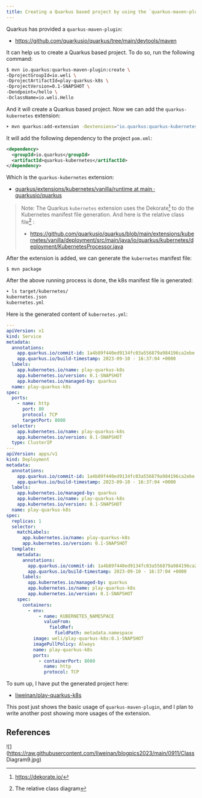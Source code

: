 ```yaml
---
title: Creating a Quarkus based project by using the `quarkus-maven-plugin` and then adding the `quarkus-kubernetes` extension
---
```


Quarkus has provided a `quarkus-maven-plugin`:

- https://github.com/quarkusio/quarkus/tree/main/devtools/maven

It can help us to create a Quarkus based project. To do so, run the following command:

```bash
$ mvn io.quarkus:quarkus-maven-plugin:create \
-DprojectGroupId=io.weli \
-DprojectArtifactId=play-quarkus-k8s \
-DprojectVersion=0.1-SNAPSHOT \
-Dendpoint=/hello \
-DclassName=io.weli.Hello
```

And it will create a Quarkus based project. Now we can add the `quarkus-kubernetes` extension:

```bash
➤ mvn quarkus:add-extension -Dextensions="io.quarkus:quarkus-kubernetes"
```

It will add the following dependency to the project `pom.xml`:

```xml
<dependency>
  <groupId>io.quarkus</groupId>
  <artifactId>quarkus-kubernetes</artifactId>
</dependency>
```

Which is the `quarkus-kubernetes` extension:

- [quarkus/extensions/kubernetes/vanilla/runtime at main · quarkusio/quarkus](https://github.com/quarkusio/quarkus/tree/main/extensions/kubernetes/vanilla/runtime)

> Note: The Quarkus `kubernetes` extension uses the Dekorate[^dekorate] to do the Kubernetes manifest file generation. And here is the relative class file[^kubernetes] :
> - https://github.com/quarkusio/quarkus/blob/main/extensions/kubernetes/vanilla/deployment/src/main/java/io/quarkus/kubernetes/deployment/KubernetesProcessor.java

After the extension is added, we can generate the `kubernetes` manifest file:

```bash
$ mvn package
```

After the above running process is done, the k8s manifest file is generated:

```bash
➤ ls target/kubernetes/
kubernetes.json
kubernetes.yml
```

Here is the generated content of `kubernetes.yml`:

```yaml
---
apiVersion: v1
kind: Service
metadata:
  annotations:
    app.quarkus.io/commit-id: 1a4b89f440ed9134fc03a556879a984196ca2ebe
    app.quarkus.io/build-timestamp: 2023-09-10 - 16:37:04 +0000
  labels:
    app.kubernetes.io/name: play-quarkus-k8s
    app.kubernetes.io/version: 0.1-SNAPSHOT
    app.kubernetes.io/managed-by: quarkus
  name: play-quarkus-k8s
spec:
  ports:
    - name: http
      port: 80
      protocol: TCP
      targetPort: 8080
  selector:
    app.kubernetes.io/name: play-quarkus-k8s
    app.kubernetes.io/version: 0.1-SNAPSHOT
  type: ClusterIP
---
apiVersion: apps/v1
kind: Deployment
metadata:
  annotations:
    app.quarkus.io/commit-id: 1a4b89f440ed9134fc03a556879a984196ca2ebe
    app.quarkus.io/build-timestamp: 2023-09-10 - 16:37:04 +0000
  labels:
    app.kubernetes.io/managed-by: quarkus
    app.kubernetes.io/name: play-quarkus-k8s
    app.kubernetes.io/version: 0.1-SNAPSHOT
  name: play-quarkus-k8s
spec:
  replicas: 1
  selector:
    matchLabels:
      app.kubernetes.io/name: play-quarkus-k8s
      app.kubernetes.io/version: 0.1-SNAPSHOT
  template:
    metadata:
      annotations:
        app.quarkus.io/commit-id: 1a4b89f440ed9134fc03a556879a984196ca2ebe
        app.quarkus.io/build-timestamp: 2023-09-10 - 16:37:04 +0000
      labels:
        app.kubernetes.io/managed-by: quarkus
        app.kubernetes.io/name: play-quarkus-k8s
        app.kubernetes.io/version: 0.1-SNAPSHOT
    spec:
      containers:
        - env:
            - name: KUBERNETES_NAMESPACE
              valueFrom:
                fieldRef:
                  fieldPath: metadata.namespace
          image: weli/play-quarkus-k8s:0.1-SNAPSHOT
          imagePullPolicy: Always
          name: play-quarkus-k8s
          ports:
            - containerPort: 8080
              name: http
              protocol: TCP
```

To sum up, I have put the generated project here:

- [liweinan/play-quarkus-k8s](https://github.com/liweinan/play-quarkus-k8s)

This post just shows the basic usage of `quarkus-maven-plugin`, and I plan to write another post showing more usages of the extension.

## References

[^dekorate]: https://dekorate.io/
[^kubernetes]: The relative class diagram

![](https://raw.githubusercontent.com/liweinan/blogpics2023/main/0911/Class Diagram9.jpg)


